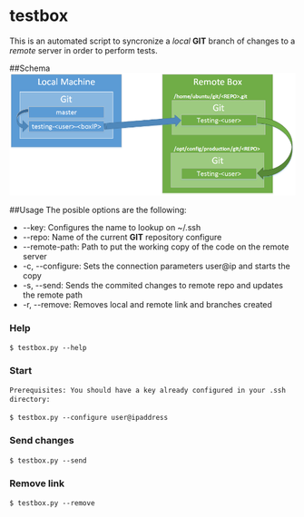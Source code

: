 # testbox
This is an automated script to syncronize a *local* **GIT** branch of changes to a *remote* server in order to perform tests.

##Schema
![schema](testbox.png)

##Usage
The posible options are the following:

* --key: Configures the name to lookup on ~/.ssh
* --repo: Name of the current **GIT** repository configure
* --remote-path: Path to put the working copy of the code on the remote server
* -c, --configure: Sets the connection parameters user@ip and starts the copy
* -s, --send: Sends the commited changes to remote repo and updates the remote path
* -r, --remove: Removes local and remote link and branches created

### Help
    $ testbox.py --help

### Start

    Prerequisites: You should have a key already configured in your .ssh directory:

    $ testbox.py --configure user@ipaddress

### Send changes

    $ testbox.py --send

### Remove link

    $ testbox.py --remove